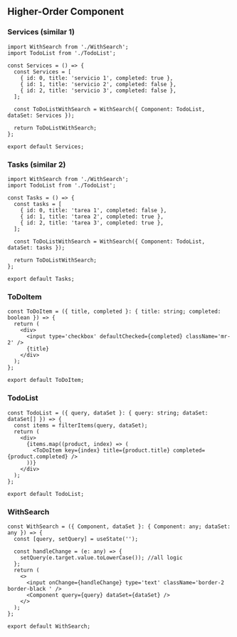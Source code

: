 ## Higher-Order Component



### Services (similar 1)

    import WithSearch from './WithSearch';
    import TodoList from './TodoList';
    
    const Services = () => {
      const Services = [
        { id: 0, title: 'servicio 1', completed: true },
        { id: 1, title: 'servicio 2', completed: false },
        { id: 2, title: 'servicio 3', completed: false },
      ];
    
      const ToDoListWithSearch = WithSearch({ Component: TodoList, dataSet: Services });
    
      return ToDoListWithSearch;
    };
    
    export default Services;


### Tasks (similar 2)

    import WithSearch from './WithSearch';
    import TodoList from './TodoList';
    
    const Tasks = () => {
      const tasks = [
        { id: 0, title: 'tarea 1', completed: false },
        { id: 1, title: 'tarea 2', completed: true },
        { id: 2, title: 'tarea 3', completed: true },
      ];
    
      const ToDoListWithSearch = WithSearch({ Component: TodoList, dataSet: tasks });
    
      return ToDoListWithSearch;
    };
    
    export default Tasks;


### ToDoItem

    const ToDoItem = ({ title, completed }: { title: string; completed: boolean }) => {
      return (
        <div>
          <input type='checkbox' defaultChecked={completed} className='mr-2' />
          {title}
        </div>
      );
    };
    
    export default ToDoItem;

### TodoList

    const TodoList = ({ query, dataSet }: { query: string; dataSet: dataSet[] }) => {
      const items = filterItems(query, dataSet);
      return (
        <div>
          {items.map((product, index) => (
            <ToDoItem key={index} title={product.title} completed={product.completed} />
          ))}
        </div>
      );
    };
    
    export default TodoList;


### WithSearch

    const WithSearch = ({ Component, dataSet }: { Component: any; dataSet: any }) => {
      const [query, setQuery] = useState('');
    
      const handleChange = (e: any) => {
        setQuery(e.target.value.toLowerCase()); //all logic
      };
      return (
        <>
          <input onChange={handleChange} type='text' className='border-2 border-black ' />
          <Component query={query} dataSet={dataSet} />
        </>
      );
    };
    
    export default WithSearch;

